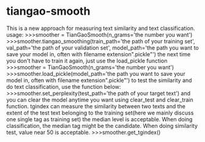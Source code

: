 # tiangao-smooth
This is a new approach for measuring text similarity and text classification.
usage:
    >>>smoother = TianGaoSmooth(n_grams='the number you want')
    >>>smoother.tiangao_smoothing(train_path='the path of your training set', val_path='the path of your validation set',
    model_path='the path you want to save your model in, often with filename extension".pickle"')
    the next time you don't have to train it again, just use the load_pickle function
    >>>smoother = TianGaoSmooth(n_grams='the number you want')
    >>>smoother.load_pickle(model_path='the path you want to save your model in, often with filename extension".pickle"')
    to test the similarity and do text classification, use the function below:
    >>>smoother.set_perplexity(test_path='the path of your target text')
    and you can clear the model anytime you want using clear_test and clear_train function.
    tgindex can measure the similarity between two texts and 
    the extent of the test text belonging to the training set(here we mainly discuss one single tag as training set)
    the median level is acceptable. When doing classification, the median tag might be the candidate. 
    When doing similarity test, value near 50 is acceptable. 
    >>>smoother.get_tgindex()
